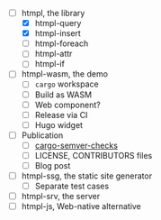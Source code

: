 - [ ] htmpl, the library
    - [x] htmpl-query
    - [x] htmpl-insert
    - [ ] htmpl-foreach
    - [ ] htmpl-attr
    - [ ] htmpl-if
- [ ] htmpl-wasm, the demo
    - [ ] `cargo` workspace
    - [ ] Build as WASM
    - [ ] Web component?
    - [ ] Release via CI
    - [ ] Hugo widget
- [ ] Publication
    - [ ] [cargo-semver-checks](https://crates.io/crates/cargo-semver-checks)
    - [ ] LICENSE, CONTRIBUTORS files
    - [ ] Blog post
- [ ] htmpl-ssg, the static site generator
    - [ ] Separate test cases
- [ ] htmpl-srv, the server
- [ ] htmpl-js, Web-native alternative
